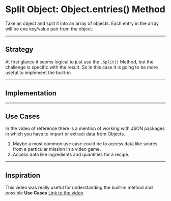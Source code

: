 # Split Object: Object.entries() Method  

Take an object and split it into an array of objects. Each entry in the array will be one key/value pair from the object.


<!-- BEGIN DOCS -->

<!-- END DOCS -->

---

## Strategy  

At first glance it seems logical to just use the `.Split()` Method, but the challenge is specific with the result. So in this case it is going to be more useful to implement the built-in 

---

## Implementation

---

## Use Cases  

In the video of reference there is a mention of working with JSON packages in which you have to import or extract data from Objects.

1. Maybe a most common use case could be to access data like scores from a particular mission in a video game. 
2. Access data like ingredients and quantities for a recipe.

---

## Inspiration

This video was really useful for understanding the built-in method and possible **Use Cases**
[Link to the video](https://www.youtube.com/watch?v=A0g7sga28Zg)


<!--
  was there any code, blog post, video, ... that inspired your solution?
  there's nothing wrong with adapting other people's code, just give them credit!
  and say how it inspired your solution.
-->
